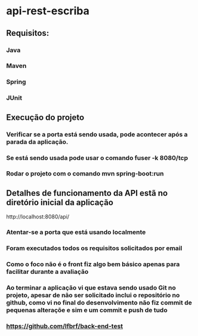 # api-rest-escriba

## Requisitos:

### Java

### Maven

### Spring

### JUnit


## Execução do projeto

### Verificar se a porta está sendo usada, pode acontecer após a parada da aplicação. 

### Se está sendo usada pode usar o comando fuser -k 8080/tcp

### Rodar o projeto com o comando  mvn spring-boot:run

## Detalhes de funcionamento da API estã no diretório inicial da aplicação 

http://localhost:8080/api/

### Atentar-se a porta que está usando localmente

### Foram executados todos os requisitos solicitados por email

### Como o foco não é o front fiz algo bem básico apenas para facilitar durante a avaliação

### Ao terminar a aplicação vi que estava sendo usado Git no projeto, apesar de não ser solicitado inclui o repositório no github, como vi no final do desenvolvimento não fiz commit de pequenas alteraçõe e sim e um commit e push de tudo

### https://github.com/lfbrf/back-end-test
